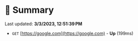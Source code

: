 # 📖 Summary
Last updated: **3/3/2023, 12:51:39 PM**

- `GET` [https://google.com](https://google.com) - **Up** (199ms)
